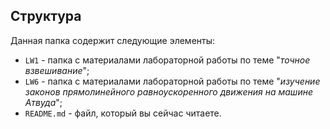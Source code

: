 ## Структура

Данная папка содержит следующие элементы:

* `LW1` - папка с материалами лабораторной работы по теме "*точное взвешивание*";
* `LW6` - папка с материалами лабораторной работы по теме "*изучение законов прямолинейного равноускоренного движения на машине Атвуда*";
* `README.md` - файл, который вы сейчас читаете.